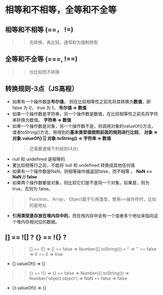 # 相等和不相等，全等和不全等

## 相等和不相等 (==， !=)
>> 先转换，再比较。通常称为强制转型

## 全等和不全等 (===, !==)
>> 仅比较而不转换

## 转换规则-3点（JS高程）
- 如果有一个操作数是**布尔值**， 则在比较相等性之前先将其转换为**数值**，即 false 为 0， true 为 1。 **布尔值 => 数值**
- 如果一个操作数是字符串，另一个操作数是数值，在比较相等性之前先将字符串转换为数值。 **字符串 => 数值**
- 如果一个操作数是对象，另一个操作数不是，则调用对象的valueOf()方法，或者toString()方法，用得到的**基本类型值按照前面的规则进行比较**。 **对象 => 对象.valueOf() || 对象.toString() => 字符串 => 数值**

>> 还需要遵循下列规则(4点)
- null 和 undefined 是相等的
- 要比较相等行之前，不能将 null 和 undefined 转换成其他任何值
- 如果有一个操作数是NaN，则相等操作福返回false，而不相等 。 **NaN == NaN // false**
- 如果两个操作数都是对象，则比较它们是不是同一个对象，如果是，则为 true，否则为 false。

>> Function， Array， Object属于引用类型，使用==操作符时，比较的是地址
- **引用类型是存放在堆内存中的**，而在栈内存中会有一个或者多个地址来指向这个堆内存相对应的数据。

## [] == ![] ? {} == !{} ?
>> [] == ![] => [] == false => Number([].toString()) = '' => '' == false => 0 == 0 => true
- [].valueOf() => []

>> {} == !{} => {} == false => Number({}.toString()) => Number('object object') => NaN == false => false
- {}.valueOf() => {}


